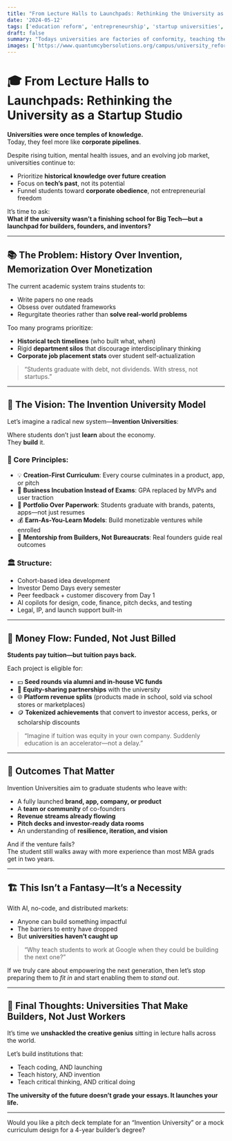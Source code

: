 ```yaml
---
title: "From Lecture Halls to Launchpads: Rethinking the University as a Startup Studio"  
date: '2024-05-12'  
tags: ['education reform', 'entrepreneurship', 'startup universities', 'invention-driven learning', 'future of work', 'higher education critique', 'student startups', 'economic innovation']  
draft: false  
summary: "Todays universities are factories of conformity, teaching the past to prepare students to work for someone elses future. Its time for a new model: invention-driven universities where every student leaves with their own brand, app, or business—and a real chance to thrive."  
images: ['https://www.quantumcybersolutions.org/campus/university_reform_launchpad.png']  
---
```


# 🎓 From Lecture Halls to Launchpads: Rethinking the University as a Startup Studio

**Universities were once temples of knowledge.**  
Today, they feel more like **corporate pipelines**.

Despite rising tuition, mental health issues, and an evolving job market, universities continue to:

- Prioritize **historical knowledge over future creation**  
- Focus on **tech’s past**, not its potential  
- Funnel students toward **corporate obedience**, not entrepreneurial freedom

It’s time to ask:  
**What if the university wasn’t a finishing school for Big Tech—but a launchpad for builders, founders, and inventors?**

---

## 📚 The Problem: History Over Invention, Memorization Over Monetization

The current academic system trains students to:

- Write papers no one reads  
- Obsess over outdated frameworks  
- Regurgitate theories rather than **solve real-world problems**

Too many programs prioritize:

- **Historical tech timelines** (who built what, when)  
- Rigid **department silos** that discourage interdisciplinary thinking  
- **Corporate job placement stats** over student self-actualization

> “Students graduate with debt, not dividends. With stress, not startups.”

---

## 🚀 The Vision: The Invention University Model

Let’s imagine a radical new system—**Invention Universities**:

Where students don’t just **learn** about the economy.  
They **build** it.

### 🔧 Core Principles:
- 💡 **Creation-First Curriculum**: Every course culminates in a product, app, or pitch  
- 💼 **Business Incubation Instead of Exams**: GPA replaced by MVPs and user traction  
- 📲 **Portfolio Over Paperwork**: Students graduate with brands, patents, apps—not just resumes  
- 💰 **Earn-As-You-Learn Models**: Build monetizable ventures while enrolled  
- 🧠 **Mentorship from Builders, Not Bureaucrats**: Real founders guide real outcomes

### 🏛️ Structure:
- Cohort-based idea development  
- Investor Demo Days every semester  
- Peer feedback + customer discovery from Day 1  
- AI copilots for design, code, finance, pitch decks, and testing  
- Legal, IP, and launch support built-in

---

## 💸 Money Flow: Funded, Not Just Billed

**Students pay tuition—but tuition pays back.**

Each project is eligible for:

- 💵 **Seed rounds via alumni and in-house VC funds**  
- 🤝 **Equity-sharing partnerships** with the university  
- 🌐 **Platform revenue splits** (products made in school, sold via school stores or marketplaces)  
- 🪙 **Tokenized achievements** that convert to investor access, perks, or scholarship discounts

> “Imagine if tuition was equity in your own company. Suddenly education is an accelerator—not a delay.”

---

## 🎯 Outcomes That Matter

Invention Universities aim to graduate students who leave with:

- A fully launched **brand, app, company, or product**  
- A **team or community** of co-founders  
- **Revenue streams already flowing**  
- **Pitch decks and investor-ready data rooms**  
- An understanding of **resilience, iteration, and vision**  

And if the venture fails?  
The student still walks away with more experience than most MBA grads get in two years.

---

## 🏗️ This Isn’t a Fantasy—It’s a Necessity

With AI, no-code, and distributed markets:

- Anyone can build something impactful  
- The barriers to entry have dropped  
- But **universities haven’t caught up**

> “Why teach students to work at Google when they could be building the next one?”

If we truly care about empowering the next generation, then let’s stop preparing them to *fit in* and start enabling them to *stand out*.

---

## 🧬 Final Thoughts: Universities That Make Builders, Not Just Workers

It’s time we **unshackled the creative genius** sitting in lecture halls across the world.

Let’s build institutions that:

- Teach coding, AND launching  
- Teach history, AND invention  
- Teach critical thinking, AND critical doing

**The university of the future doesn’t grade your essays. It launches your life.**

---

Would you like a pitch deck template for an “Invention University” or a mock curriculum design for a 4-year builder’s degree?
